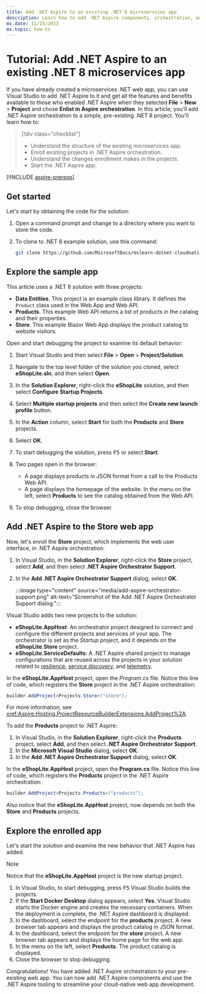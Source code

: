 ```yaml
---
title: Add .NET Aspire to an existing .NET 8 microservices app
description: Learn how to add .NET Aspire components, orchestration, and tooling to a microservices app that already exists.
ms.date: 11/15/2023
ms.topic: how-to
---
```


# Tutorial: Add .NET Aspire to an existing .NET 8 microservices app

If you have already created a microservices .NET web app, you can use Visual Studio to add .NET Aspire to it and get all the features and benefits available to those who enabled .NET Aspire when they selected **File** > **New** > **Project** and chose **Enlist in Aspire orchestration**. In this article, you'll add .NET Aspire orchestration to a simple, pre-existing .NET 8 project. You'll learn how to:

> [!div class="checklist"]
>
> - Understand the structure of the existing microservices app.
> - Enroll existing projects in .NET Aspire orchestration.
> - Understand the changes enrollment makes in the projects.
> - Start the .NET Aspire app.

[!INCLUDE [aspire-prereqs](../includes/aspire-prereqs.md)]

## Get started

Let's start by obtaining the code for the solution:

1. Open a command prompt and change to a directory where you want to store the code.
1. To clone to .NET 8 example solution, use this command:

    ```bash
    git clone https://github.com/MicrosoftDocs/mslearn-dotnet-cloudnative-devops.git eShopLite
    ```

## Explore the sample app

This article uses a .NET 8 solution with three projects:

- **Data Entities**. This project is an example class library. It defines the `Product` class used in the Web App and Web API.
- **Products**. This example Web API returns a list of products in the catalog and their properties.
- **Store**. This example Blazor Web App displays the product catalog to website visitors.

Open and start debugging the project to examine its default behavior:

1. Start Visual Studio and then select **File** > **Open** > **Project/Solution**.
1. Navigate to the top level folder of the solution you cloned, select **eShopLite.sln**, and then select **Open**.
1. In the **Solution Explorer**, right-click the **eShopLite** solution, and then select **Configure Startup Projects**.
1. Select **Multiple startup projects** and then select the **Create new launch profile** button.
1. In the **Action** column, select **Start** for both the **Products** and **Store** projects.
1. Select **OK**.
1. To start debugging the solution, press <kbd>F5</kbd> or select **Start**.
1. Two pages open in the browser:

    - A page displays products in JSON format from a call to the Products Web API.
    - A page displays the homepage of the website. In the menu on the left, select **Products** to see the catalog obtained from the Web API.

1. To stop debugging, close the browser.

## Add .NET Aspire to the Store web app

Now, let's enroll the **Store** project, which implements the web user interface, in .NET Aspire orchestration:

1. In Visual Studio, in the **Solution Explorer**, right-click the **Store** project, select **Add**, and then select **.NET Aspire Orchestrator Support**.
1. In the **Add .NET Aspire Orchestrator Support** dialog, select **OK**.

    :::image type="content" source="media/add-aspire-orchestrator-support.png" alt-text="Screenshot of the Add .NET Aspire Orchestrator Support dialog.":::

Visual Studio adds two new projects to the solution:

- **eShopLite.AppHost**: An orchestrator project designed to connect and configure the different projects and services of your app. The orchestrator is set as the _Startup project_, and it depends on the **eShopLite.Store** project.
- **eShopLite.ServiceDefaults**: A .NET Aspire shared project to manage configurations that are reused across the projects in your solution related to [resilience](/dotnet/core/resilience/http-resilience), [service discovery](../service-discovery/overview.md), and [telemetry](../fundamentals/telemetry.md).

In the **eShopLite.AppHost** project, open the _Program.cs_ file. Notice this line of code, which registers the **Store** project in the .NET Aspire orchestration:

```csharp
builder.AddProject<Projects.Store>("store");
```

For more information, see <xref:Aspire.Hosting.ProjectResourceBuilderExtensions.AddProject%2A>.

To add the **Products** project to .NET Aspire:

1. In Visual Studio, in the **Solution Explorer**, right-click the **Products** project, select **Add**, and then select **.NET Aspire Orchestrator Support**.
1. In the **Microsoft Visual Studio** dialog, select **OK**.
1. In the **Add .NET Aspire Orchestrator Support** dialog, select **OK**.

In the **eShopLite.AppHost** project, open the **Program.cs** file. Notice this line of code, which registers the **Products** project in the .NET Aspire orchestration:

```csharp
builder.AddProject<Projects.Products>("products");
```

Also notice that the **eShopLite.AppHost** project, now depends on both the **Store** and **Products** projects.

## Explore the enrolled app

Let's start the solution and examine the new behavior that .NET Aspire has added.

> [!NOTE]
> Notice that the **eShopLite.AppHost** project is the new startup project.

1. In Visual Studio, to start debugging, press <kbd>F5</kbd> Visual Studio builds the projects.
1. If the **Start Docker Desktop** dialog appears, select **Yes**. Visual Studio starts the Docker engine and creates the necessary containers. When the deployment is complete, the .NET Aspire dashboard is displayed.
1. In the dashboard, select the endpoint for the **products** project. A new browser tab appears and displays the product catalog in JSON format.
1. In the dashboard, select the endpoint for the **store** project. A new browser tab appears and displays the home page for the web app.
1. In the menu on the left, select **Products**. The product catalog is displayed.
1. Close the browser to stop debugging.

Congratulations! You have added .NET Aspire orchestration to your pre-existing web app. You can now add .NET Aspire components and use the .NET Aspire tooling to streamline your cloud-native web app development.
